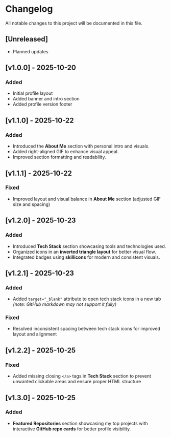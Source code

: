 # Changelog

All notable changes to this project will be documented in this file.

## [Unreleased]
- Planned updates

## [v1.0.0] - 2025-10-20

### Added
- Initial profile layout
- Added banner and intro section
- Added profile version footer

## [v1.1.0] - 2025-10-22

### Added
- Introduced the **About Me** section with personal intro and visuals.
- Added right-aligned GIF to enhance visual appeal.
- Improved section formatting and readability.

## [v1.1.1] - 2025-10-22

### Fixed
- Improved layout and visual balance in **About Me** section (adjusted GIF size and spacing) 

## [v1.2.0] - 2025-10-23

### Added
- Introduced **Tech Stack** section showcasing tools and technologies used.
- Organized icons in an **inverted triangle layout** for better visual flow.
- Integrated badges using **skillicons** for modern and consistent visuals.

## [v1.2.1] - 2025-10-23

### Added
- Added `target="_blank"` attribute to open tech stack icons in a new tab *(note: GitHub markdown may not support it fully)*

### Fixed
- Resolved inconsistent spacing between tech stack icons for improved layout and alignment

## [v1.2.2] - 2025-10-25

### Fixed
- Added missing closing `</a>` tags in **Tech Stack** section to prevent unwanted clickable areas and ensure proper HTML structure

## [v1.3.0] - 2025-10-25

### Added
- **Featured Repositories** section showcasing my top projects with interactive **GitHub repo cards** for better profile visibility.
